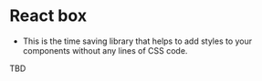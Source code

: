# React box

- This is the time saving library that helps to add styles to your components without any lines of CSS code.

TBD
